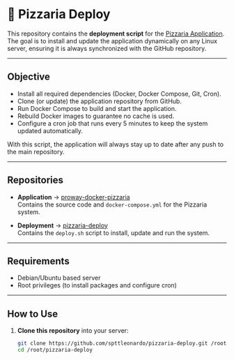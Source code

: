 # 🍕 Pizzaria Deploy

This repository contains the **deployment script** for the [Pizzaria Application](https://github.com/spttleonardo/proway-docker-pizzaria).  
The goal is to install and update the application dynamically on any Linux server, ensuring it is always synchronized with the GitHub repository.

---

## Objective

- Install all required dependencies (Docker, Docker Compose, Git, Cron).  
- Clone (or update) the application repository from GitHub.  
- Run Docker Compose to build and start the application.  
- Rebuild Docker images to guarantee no cache is used.  
- Configure a cron job that runs every 5 minutes to keep the system updated automatically.  

With this script, the application will always stay up to date after any push to the main repository.

---

##  Repositories

- **Application** → [proway-docker-pizzaria](https://github.com/spttleonardo/proway-docker-pizzaria)  
  Contains the source code and `docker-compose.yml` for the Pizzaria system.

- **Deployment** → [pizzaria-deploy](https://github.com/spttleonardo/pizzaria-deploy)  
  Contains the `deploy.sh` script to install, update and run the system.

---

## Requirements

- Debian/Ubuntu based server  
- Root privileges (to install packages and configure cron)  

---

##  How to Use

1. **Clone this repository** into your server:

   ```bash
   git clone https://github.com/spttleonardo/pizzaria-deploy.git /root/pizzaria-deploy
   cd /root/pizzaria-deploy
